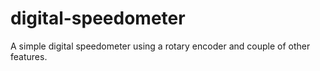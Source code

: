 # digital-speedometer
A simple digital speedometer using a rotary encoder and couple of other features.
